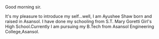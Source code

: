 Good morning sir.

It's my pleasure to introduce my self...well, I am Ayushee Shaw born and raised in Asansol.
I have done my schooling from S.T. Mary Goretti Girl's High School.Currently I am pursuing my B.Tech from Asansol Engineering College,Asansol.
 

